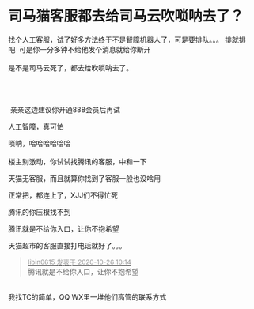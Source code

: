 # 司马猫客服都去给司马云吹唢呐去了？


找个人工客服，试了好多方法终于不是智障机器人了，可是要排队。。。 排就排吧&nbsp;&nbsp;可是你一分多钟不给他发个消息就给你断开<br />
<br />
是不是司马云死了，都去给吹唢呐去了。<br />
<br />
<img id="aimg_HSNtJ" onclick="zoom(this, this.src, 0, 0, 0)" class="zoom" src="https://i.loli.net/2020/10/24/sB9ihAN5jtJp6CP.png" onmouseover="img_onmouseoverfunc(this)" onload="thumbImg(this)" border="0" alt="" /><br />
<br />
<img id="aimg_zUpMs" onclick="zoom(this, this.src, 0, 0, 0)" class="zoom" src="https://i.loli.net/2020/10/24/GyTpLeiC4JXdMzO.png" onmouseover="img_onmouseoverfunc(this)" onload="thumbImg(this)" border="0" alt="" /><br />
<br />
<img id="aimg_qwO3w" onclick="zoom(this, this.src, 0, 0, 0)" class="zoom" src="https://i.loli.net/2020/10/24/wMA9RSVLTarN8sv.png" onmouseover="img_onmouseoverfunc(this)" onload="thumbImg(this)" border="0" alt="" />

<img src="static/image/smiley/default/lol.gif" smilieid="12" border="0" alt="" /> 亲亲这边建议你开通888会员后再试

人工智障，真可怕

<img src="static/image/smiley/default/lol.gif" smilieid="12" border="0" alt="" />唢呐，哈哈哈哈哈哈<br />
<br />
楼主别激动，你试试找腾讯的客服，中和一下

天猫无客服，而且就算你找到了客服一般也没啥用

正常把，都连上了，XJJ们不得忙死<img src="static/image/smiley/default/lol.gif" smilieid="12" border="0" alt="" /><img id="aimg_Gc77A" onclick="zoom(this, this.src, 0, 0, 0)" class="zoom" src="https://cdn.jsdelivr.net/gh/hishis/forum-master/public/images/patch.gif" onmouseover="img_onmouseoverfunc(this)" onload="thumbImg(this)" border="0" alt="" />

腾讯的你压根找不到

腾讯就是不给你入口，让你不抱希望<img id="aimg_z7sr7" onclick="zoom(this, this.src, 0, 0, 0)" class="zoom" src="https://cdn.jsdelivr.net/gh/hishis/forum-master/public/images/patch.gif" onmouseover="img_onmouseoverfunc(this)" onload="thumbImg(this)" border="0" alt="" />

天猫超市的客服直接打电话就好了。。。

<div class="quote"><blockquote><font size="2"><a href="https://www.hostloc.com/forum.php?mod=redirect&amp;goto=findpost&amp;pid=9352730&amp;ptid=758140" target="_blank"><font color="#999999">libin0615 发表于 2020-10-26 10:14</font></a></font><br />
腾讯就是不给你入口，让你不抱希望</blockquote></div><br />
我找TC的简单，QQ WX里一堆他们高管的联系方式<img id="aimg_sc0kU" onclick="zoom(this, this.src, 0, 0, 0)" class="zoom" src="https://cdn.jsdelivr.net/gh/hishis/forum-master/public/images/patch.gif" onmouseover="img_onmouseoverfunc(this)" onload="thumbImg(this)" border="0" alt="" />
